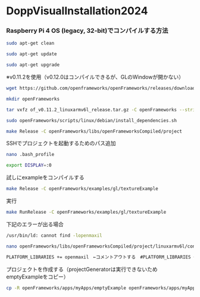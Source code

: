 # DoppVisualInstallation2024

### Raspberry Pi 4 OS (legacy, 32-bit)でコンパイルする方法 ###
```bash
sudo apt-get clean
```
```bash
sudo apt-get update
```
```bash
sudo apt-get upgrade
```
※v0.11.2を使用（v0.12.0はコンパイルできるが、GLのWindowが開かない）
```bash
wget https://github.com/openframeworks/openFrameworks/releases/download/0.11.2/of_v0.11.2_linuxarmv6l_release.tar.gz
```
```bash
mkdir openFrameworks
```
```bash
tar vxfz of_v0.11.2_linuxarmv6l_release.tar.gz -C openFrameworks --strip-components 1
```
```bash
sudo openFrameworks/scripts/linux/debian/install_dependencies.sh
```
```bash
make Release -C openFrameworks/libs/openFrameworksCompiled/project
```
SSHでプロジェクトを起動するためのパス追加
```bash
nano .bash_profile
```
```bash
export DISPLAY=:0
```
試しにexampleをコンパイルする
```bash
make Release -C openFrameworks/examples/gl/textureExample
```
実行
```bash
make RunRelease -C openFrameworks/examples/gl/textureExample
```
下記のエラーが出る場合
```bash
/usr/bin/ld: cannot find -lopenmaxil
```
```bash
nano openFrameworks/libs/openFrameworksCompiled/project/linuxarmv6l/config.linuxarmv6l.default.mk
```
```bash
PLATFORM_LIBRARIES += openmaxil　←コメントアウトする　#PLATFORM_LIBRARIES += openmaxil
```
プロジェクトを作成する（projectGeneratorは実行できないためemptyExampleをコピー）
```bash
cp -R openFrameworks/apps/myApps/emptyExample openFrameworks/apps/myApps/MyAppProject
```